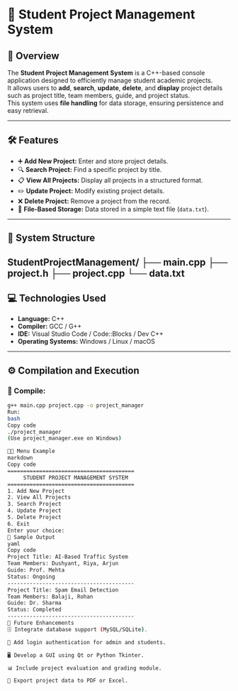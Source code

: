 # 🧾 Student Project Management System

## 📘 Overview
The **Student Project Management System** is a C++-based console application designed to efficiently manage student academic projects.  
It allows users to **add**, **search**, **update**, **delete**, and **display** project details such as project title, team members, guide, and project status.  
This system uses **file handling** for data storage, ensuring persistence and easy retrieval.

---

## 🛠️ Features
- ➕ **Add New Project:** Enter and store project details.
- 🔍 **Search Project:** Find a specific project by title.
- 📋 **View All Projects:** Display all projects in a structured format.
- ✏️ **Update Project:** Modify existing project details.
- ❌ **Delete Project:** Remove a project from the record.
- 💾 **File-Based Storage:** Data stored in a simple text file (`data.txt`).

---

## 🧩 System Structure
StudentProjectManagement/
├── main.cpp
├── project.h
├── project.cpp
└── data.txt
---

## 💻 Technologies Used
- **Language:** C++  
- **Compiler:** GCC / G++  
- **IDE:** Visual Studio Code / Code::Blocks / Dev C++  
- **Operating Systems:** Windows / Linux / macOS  

---

## ⚙️ Compilation and Execution

### 🧱 Compile:
```bash
g++ main.cpp project.cpp -o project_manager
Run:
bash
Copy code
./project_manager
(Use project_manager.exe on Windows)

🧑‍💻 Menu Example
markdown
Copy code
========================================
     STUDENT PROJECT MANAGEMENT SYSTEM
========================================
1. Add New Project
2. View All Projects
3. Search Project
4. Update Project
5. Delete Project
6. Exit
Enter your choice:
📂 Sample Output
yaml
Copy code
Project Title: AI-Based Traffic System
Team Members: Dushyant, Riya, Arjun
Guide: Prof. Mehta
Status: Ongoing
----------------------------------------
Project Title: Spam Email Detection
Team Members: Balaji, Rohan
Guide: Dr. Sharma
Status: Completed
----------------------------------------
🚀 Future Enhancements
🗄️ Integrate database support (MySQL/SQLite).

🔐 Add login authentication for admin and students.

🖥️ Develop a GUI using Qt or Python Tkinter.

📊 Include project evaluation and grading module.

🧾 Export project data to PDF or Excel.

